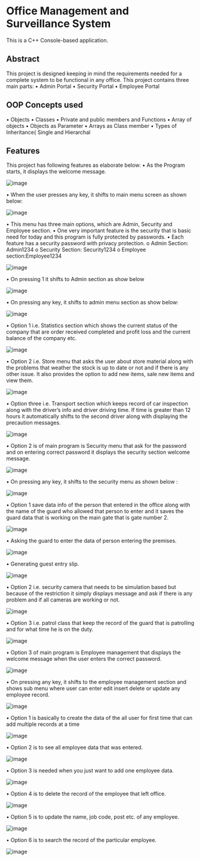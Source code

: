 
# Office Management and Surveillance System
This is a C++ Console-based application. 

## Abstract
This project is designed keeping in mind the requirements needed for a complete system to be functional in any office. 
This project contains three main parts:
•	Admin Portal
•	Security Portal
•	Employee Portal


## OOP Concepts used
•	Objects
•	Classes
•	Private and public members and Functions
•	Array of objects
•	Objects as Parameter
•	Arrays as Class member
•	Types of Inheritance{ Single and Hierarchal 

## Features
This project has following features as elaborate below:
•	As the Program starts, it displays the welcome message.

![image](https://user-images.githubusercontent.com/75529175/158013467-b63d1a1b-5770-4606-ad17-fe6a807a2503.png)

•	When the user presses any key, it shifts to main menu screen as shown below: 

![image](https://user-images.githubusercontent.com/75529175/158013587-b259ef12-f34c-463b-a109-dcaf52b9cf2d.png)

•	This menu has three main options, which are Admin, Security and Employee section.
•	One very important feature is the security that is basic need for today and this program is fully protected by passwords.
•	Each feature has a security password with privacy protection.
o	Admin Section: Admin1234
o	Security Section: Security1234
o	Employee section:Employee1234

 ![image](https://user-images.githubusercontent.com/75529175/158013599-9bf0bf76-41f5-41ce-b6d4-00100476a90c.png)

•	On pressing 1 it shifts to Admin section as show below

![image](https://user-images.githubusercontent.com/75529175/158013608-cc114e72-bad7-4c4d-bf53-ddfc5fe36070.png)

•	On pressing any key, it shifts to admin menu section as show below:

![image](https://user-images.githubusercontent.com/75529175/158013624-6d0c5e96-e5ed-4c92-81f8-1a8cc4d585a8.png)

 •	Option 1 i.e. Statistics section which shows the current status of the company that are order received completed and profit loss and the current balance of the company etc.

![image](https://user-images.githubusercontent.com/75529175/158013632-cf3d4e7a-d19d-4183-97e7-b0817fc31750.png)

•	Option 2 i.e. Store menu that asks the user about store material along with the problems that weather the stock is up to date or not and if there is any other issue. It also provides the option to add new items, sale new items and view them.

![image](https://user-images.githubusercontent.com/75529175/158013650-a2c17984-5d96-4196-95c4-d528f6623c60.png)

                

•	Option three i.e. Transport section which keeps record of car inspection along with the driver’s info and driver driving time. If time is greater than 12 hours it automatically shifts to the second driver along with displaying the precaution messages.

![image](https://user-images.githubusercontent.com/75529175/158013655-13f4db17-c8da-40cb-9722-b09efc58d33b.png)
               
 
•	Option 2 is of main program is Security menu that ask for the password and on entering correct password it displays the security section welcome message.

![image](https://user-images.githubusercontent.com/75529175/158013663-a387dfdd-f584-4ae7-aa82-7ad0c5cf44ec.png)



•	On pressing any key, it shifts to the security menu as shown below :

 ![image](https://user-images.githubusercontent.com/75529175/158013668-fc1acf13-8f87-4236-ac08-5378ebcb54b1.png)

•	Option 1 save data info of the person that entered in the office along with the name of the guard who allowed that person to enter and it saves the guard data that is working on the main gate that is gate number 2.

![image](https://user-images.githubusercontent.com/75529175/158013676-791b2581-7413-4e62-a61c-217e0b4df4bc.png)

•	Asking the guard to enter the data of person entering the premises.

![image](https://user-images.githubusercontent.com/75529175/158013680-dc5450c8-4a84-4804-9dae-1f1f9137eafd.png)


•	Generating guest entry slip.

![image](https://user-images.githubusercontent.com/75529175/158013683-9e3494dd-4cd5-4321-8516-d611941e71b3.png)

 •	Option 2 i.e. security camera that needs to be simulation based but because of the restriction it simply displays message and ask if there is any problem and if all cameras are working or not.

![image](https://user-images.githubusercontent.com/75529175/158013690-9b95217d-3bbc-463e-a2f9-b6359f631f6d.png)

•	Option 3 i.e. patrol class that keep the record of the guard that is patrolling and for what time he is on the duty.

![image](https://user-images.githubusercontent.com/75529175/158013695-4f0f17de-b9dd-41ae-a031-6638882eb7ef.png)

•	Option 3 of main program is Employee management that displays the welcome message when the user enters the correct password.

![image](https://user-images.githubusercontent.com/75529175/158013702-0672ee61-5187-4435-9702-e143b5574b5a.png)

•	On pressing any key, it shifts to the employee management section and shows sub menu where user can enter edit insert delete or update any employee record.

![image](https://user-images.githubusercontent.com/75529175/158013708-55e2ce95-be73-4fce-a76b-4cfcdd51fdc1.png)


•	Option 1 is basically to create the data of the all user for first time that can add multiple records at a time

![image](https://user-images.githubusercontent.com/75529175/158013712-eb2f5b0e-72a9-42c7-abd9-6fe162f159a9.png)

          
•	Option 2 is to see all employee data that was entered.

![image](https://user-images.githubusercontent.com/75529175/158013734-f860a185-9f32-4be6-aa0c-8152ad528dd2.png)

•	Option 3 is needed when you just want to add one employee data.

![image](https://user-images.githubusercontent.com/75529175/158013739-4a7f9ca4-a682-4be9-9a96-83ef68c30f42.png)


•	Option 4 is to delete the record of the employee that left office.

![image](https://user-images.githubusercontent.com/75529175/158013743-30a6781e-7736-42b4-8fdd-abfeaed725be.png)



•	Option 5 is to update the name, job code, post etc. of any employee.

![image](https://user-images.githubusercontent.com/75529175/158013747-3b98d2e5-1db9-4250-86b5-930c222a9c69.png)

 
•	Option 6 is to search the record of the particular employee.

![image](https://user-images.githubusercontent.com/75529175/158013752-2b916559-f5c6-441f-a5c7-485e6acc763c.png)

 




